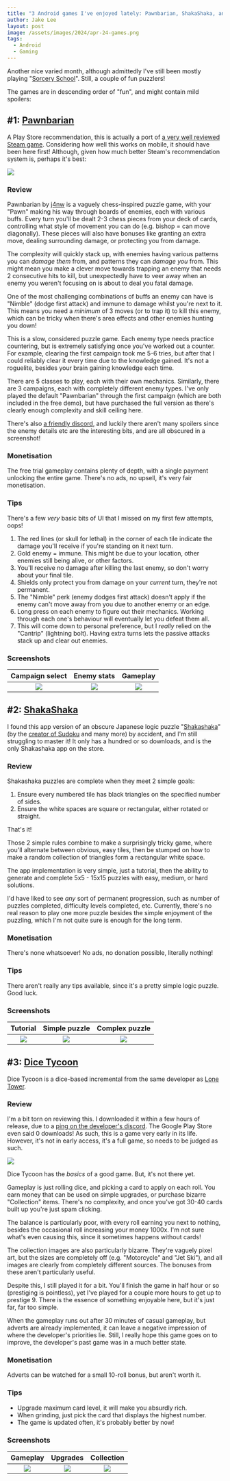 ```yaml
---
title: "3 Android games I've enjoyed lately: Pawnbarian, ShakaShaka, and Dice Tycoon 🎲"
author: Jake Lee
layout: post
image: /assets/images/2024/apr-24-games.png
tags:
  - Android
  - Gaming
---
```


Another nice varied month, although admittedly I've still been mostly playing "[Sorcery School](/android-games-march-2024/#1-sorcery-school)". Still, a couple of fun puzzlers!

The games are in descending order of "fun", and might contain mild spoilers:

## #1: [Pawnbarian](https://play.google.com/store/apps/details?id=com.j4nw.Pawnbarian)

A Play Store recommendation, this is actually a port of [a very well reviewed Steam game](https://store.steampowered.com/app/1142080/Pawnbarian/). Considering how well this works on mobile, it should have been here first! Although, given how much better Steam's recommendation system is, perhaps it's best:

[![](/assets/images/2024/apr-pawn-steam.png)](/assets/images/2024/apr-pawn-steam.png)

### Review

Pawnbarian by [j4nw](https://j4nw.com/) is a vaguely chess-inspired puzzle game, with your "Pawn" making his way through boards of enemies, each with various buffs. Every turn you'll be dealt 2-3 chess pieces from your deck of cards, controlling what style of movement you can do (e.g. bishop = can move diagonally). These pieces will also have bonuses like granting an extra move, dealing surrounding damage, or protecting you from damage.

The complexity will quickly stack up, with enemies having various patterns you can _damage them_ from, and patterns they can _damage you_ from. This might mean you make a clever move towards trapping an enemy that needs 2 consecutive hits to kill, but unexpectedly have to veer away when an enemy you weren't focusing on is about to deal you fatal damage.

One of the most challenging combinations of buffs an enemy can have is "Nimble" (dodge first attack) and immune to damage whilst you're next to it. This means you need a _minimum_ of 3 moves (or to trap it) to kill this enemy, which can be tricky when there's area effects and other enemies hunting you down!

This is a slow, considered puzzle game. Each enemy type needs practice countering, but is extremely satisfying once you've worked out a counter. For example, clearing the first campaign took me 5-6 tries, but after that I could reliably clear it every time due to the knowledge gained. It's not a roguelite, besides your brain gaining knowledge each time.

There are 5 classes to play, each with their own mechanics. Similarly, there are 3 campaigns, each with completely different enemy types. I've only played the default "Pawnbarian" through the first campaign (which are both included in the free demo), but have purchased the full version as there's clearly enough complexity and skill ceiling here.

There's also [a friendly discord](https://discord.com/invite/VSGztJVzFp), and luckily there aren't many spoilers since the enemy details etc are the interesting bits, and are all obscured in a screenshot!

### Monetisation

The free trial gameplay contains plenty of depth, with a single payment unlocking the entire game. There's no ads, no upsell, it's very fair monetisation.

### Tips

There's a few _very_ basic bits of UI that I missed on my first few attempts, oops!

1. The red lines (or skull for lethal) in the corner of each tile indicate the damage you'll receive if you're standing on it next turn.
2. Gold enemy = immune. This might be due to your location, other enemies still being alive, or other factors.
3. You'll receive no damage after killing the last enemy, so don't worry about your final tile.
4. Shields only protect you from damage on your _current_ turn, they're not permanent.
5. The "Nimble" perk (enemy dodges first attack) doesn't apply if the enemy can't move away from you due to another enemy or an edge.
6. Long press on each enemy to figure out their mechanics. Working through each one's behaviour will eventually let you defeat them all.
7. This will come down to personal preference, but I _really_ relied on the "Cantrip" (lightning bolt). Having extra turns lets the passive attacks stack up and clear out enemies.

### Screenshots

|                                     Campaign select                                     |                                       Enemy stats                                       |                                        Gameplay                                         |
| :-------------------------------------------------------------------------------------: | :-------------------------------------------------------------------------------------: | :-------------------------------------------------------------------------------------: |
| [![](/assets/images/2024/apr-pawn-1-thumbnail.jpg)](/assets/images/2024/apr-pawn-1.jpg) | [![](/assets/images/2024/apr-pawn-2-thumbnail.jpg)](/assets/images/2024/apr-pawn-2.jpg) | [![](/assets/images/2024/apr-pawn-3-thumbnail.jpg)](/assets/images/2024/apr-pawn-3.jpg) |

## #2: [ShakaShaka](https://play.google.com/store/apps/details?id=hu.oktapp.shakashaka)

I found this app version of an obscure Japanese logic puzzle "[Shakashaka](https://en.wikipedia.org/wiki/Shakashaka)" (by the [creator of Sudoku](<https://en.wikipedia.org/wiki/Nikoli_(publisher)>) and many more) by accident, and I'm still struggling to master it! It only has a hundred or so downloads, and is the only Shakashaka app on the store.

### Review

Shakashaka puzzles are complete when they meet 2 simple goals:

1. Ensure every numbered tile has black triangles on the specified number of sides.
2. Ensure the white spaces are square or rectangular, either rotated or straight.

That's it!

Those 2 simple rules combine to make a surprisingly tricky game, where you'll alternate between obvious, easy tiles, then be stumped on how to make a random collection of triangles form a rectangular white space.

The app implementation is very simple, just a tutorial, then the ability to generate and complete 5x5 - 15x15 puzzles with easy, medium, or hard solutions.

I'd have liked to see _any_ sort of permanent progression, such as number of puzzles completed, difficulty levels completed, etc. Currently, there's no real reason to play one more puzzle besides the simple enjoyment of the puzzling, which I'm not quite sure is enough for the long term.

### Monetisation

There's none whatsoever! No ads, no donation possible, literally nothing!

### Tips

There aren't really any tips available, since it's a pretty simple logic puzzle. Good luck.

### Screenshots

|                                         Tutorial                                          |                                       Simple puzzle                                       |                                      Complex puzzle                                       |
| :---------------------------------------------------------------------------------------: | :---------------------------------------------------------------------------------------: | :---------------------------------------------------------------------------------------: |
| [![](/assets/images/2024/apr-shaka-1-thumbnail.jpg)](/assets/images/2024/apr-shaka-1.jpg) | [![](/assets/images/2024/apr-shaka-2-thumbnail.jpg)](/assets/images/2024/apr-shaka-2.jpg) | [![](/assets/images/2024/apr-shaka-3-thumbnail.jpg)](/assets/images/2024/apr-shaka-3.jpg) |

## #3: [Dice Tycoon](https://play.google.com/store/apps/details?id=com.genetix.dicetycoon)

Dice Tycoon is a dice-based incremental from the same developer as [Lone Tower](/june-july-android-game-reviews/#3-lone-tower).

### Review

I'm a bit torn on reviewing this. I downloaded it within a few hours of release, due to a [ping on the developer's discord](https://discord.gg/5KRUUQXYn7). The Google Play Store even said 0 downloads! As such, this is a game very early in its life. However, it's not in early access, it's a full game, so needs to be judged as such.

[![](/assets/images/2024/apr-dice-store-thumbnail.jpg)](/assets/images/2024/apr-dice-store.jpg)

Dice Tycoon has the _basics_ of a good game. But, it's not there yet.

Gameplay is just rolling dice, and picking a card to apply on each roll. You earn money that can be used on simple upgrades, or purchase bizarre "Collection" items. There's no complexity, and once you've got 30-40 cards built up you're just spam clicking.

The balance is particularly poor, with every roll earning you next to nothing, besides the occasional roll increasing your money 1000x. I'm not sure what's even causing this, since it sometimes happens without cards!

The collection images are also particularly bizarre. They're vaguely pixel art, but the sizes are completely off (e.g. "Motorcycle" and "Jet Ski"), and all images are clearly from completely different sources. The bonuses from these aren't particularly useful.

Despite this, I still played it for a bit. You'll finish the game in half hour or so (prestiging is pointless), yet I've played for a couple more hours to get up to prestige 9. There is the essence of something enjoyable here, but it's just far, far too simple.

When the gameplay runs out after 30 minutes of casual gameplay, but adverts are already implemented, it can leave a negative impression of where the developer's priorities lie. Still, I really hope this game goes on to improve, the developer's past game was in a much better state.

### Monetisation

Adverts can be watched for a small 10-roll bonus, but aren't worth it.

### Tips

- Upgrade maximum card level, it will make you absurdly rich.
- When grinding, just pick the card that displays the highest number.
- The game is updated often, it's probably better by now!

### Screenshots

|                                        Gameplay                                         |                                        Upgrades                                         |                                       Collection                                        |
| :-------------------------------------------------------------------------------------: | :-------------------------------------------------------------------------------------: | :-------------------------------------------------------------------------------------: |
| [![](/assets/images/2024/apr-dice-1-thumbnail.jpg)](/assets/images/2024/apr-dice-1.jpg) | [![](/assets/images/2024/apr-dice-2-thumbnail.jpg)](/assets/images/2024/apr-dice-2.jpg) | [![](/assets/images/2024/apr-dice-3-thumbnail.jpg)](/assets/images/2024/apr-dice-3.jpg) |
